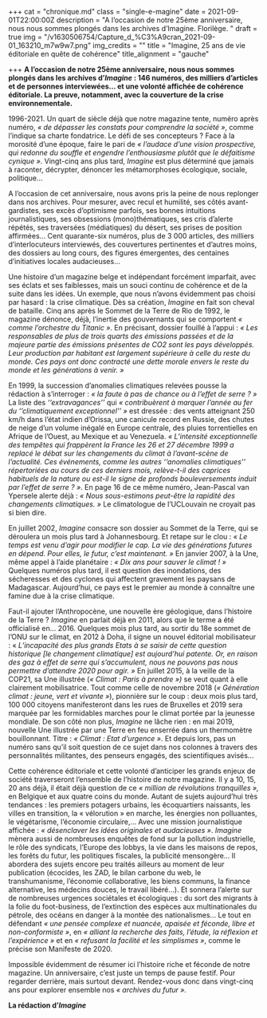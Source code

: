 +++
cat = "chronique.md"
class = "single-e-magine"
date = 2021-09-01T22:00:00Z
description = "A l’occasion de notre 25ème anniversaire, nous nous sommes plongés dans les archives d’Imagine. Florilège. "
draft = true
img = "/v1630506754/Capture_d_%C3%A9cran_2021-09-01_163210_m7w9w7.png"
img_credits = ""
title = "Imagine, 25 ans de vie éditoriale en quête de cohérence"
title_alignment = "gauche"

+++
**A l’occasion de notre 25ème anniversaire, nous nous sommes plongés dans les archives d’_Imagine_ : 146 numéros, des milliers d’articles et de personnes interviewées… et une volonté affichée de cohérence éditoriale. La preuve, notamment, avec la couverture de la crise environnementale.**

1996-2021. Un quart de siècle déjà que notre magazine tente, numéro après numéro, _« de dépasser_ _les constats pour comprendre la société »_, comme l’indique sa charte fondatrice. Le défi de ses concepteurs ? Face à la morosité d’une époque, faire le pari de _« l’audace d’une vision prospective,_ _qui redonne du souffle et engendre l’enthousiasme_ _plutôt que le défaitisme cynique »_. Vingt-cinq ans plus tard, _Imagine_ est plus déterminé que jamais à raconter, décrypter, dénoncer les métamorphoses écologique, sociale, politique…

A l’occasion de cet anniversaire, nous avons pris la peine de nous replonger dans nos archives. Pour mesurer, avec recul et humilité, ses côtés avant-gardistes, ses excès d’optimisme parfois, ses bonnes intuitions journalistiques, ses obsessions (mono)thématiques, ses cris d’alerte répétés, ses traversées (médiatiques) du désert, ses prises de position affirmées… Cent quarante-six numéros, plus de 3 000 articles, des milliers d’interlocuteurs interviewés, des couvertures pertinentes et d’autres moins, des dossiers au long cours, des figures émergentes, des centaines d’initiatives locales audacieuses…

Une histoire d’un magazine belge et indépendant forcément imparfait, avec ses éclats et ses faiblesses, mais un souci continu de cohérence et de la suite dans les idées. Un exemple, que nous n’avons évidemment pas choisi par hasard : la crise climatique. Dès sa création, _Imagine_ en fait son cheval de bataille. Cinq ans après le Sommet de la Terre de Rio de 1992, le magazine dénonce, déjà, l’inertie des gouvernants qui se comportent _« comme l’orchestre du Titanic »_. En précisant, dossier fouillé à l’appui : _« Les responsables_ _de plus de trois quarts des émissions passées_ _et de la majeure partie des émissions présentes de_ _CO2 sont les pays développés. Leur production par_ _habitant est largement supérieure à celle du reste du_ _monde. Ces pays ont donc contracté une dette morale_ _envers le reste du monde et les générations à venir. »_

En 1999, la succession d’anomalies climatiques relevées pousse la rédaction à s’interroger : _« la faute à pas de_ _chance ou à l’effet de serre ? »_ La liste des _‘‘extravagances’’_ qui _« contribuèrent à marquer l’année au fer du ‘’climatiquement_ _exceptionnel’’ »_ est dressée : des vents atteignant 250 km/h dans l’état indien d’Orissa, une canicule record en Russie, des chutes de neige d’un volume inégalé en Europe centrale, des pluies torrentielles en Afrique de l’Ouest, au Mexique et au Venezuela. _« L’intensité exceptionnelle_ _des tempêtes qui frappèrent la France les 26 et 27_ _décembre 1999 a replacé le débat sur les changements du climat_ _à l’avant-scène de l’actualité. Ces événements, comme_ _les autres ‘‘anomalies climatiques’’ répertoriées au cours de_ _ces derniers mois, relève-t-il des caprices habituels de la nature_ _ou est-il le signe de profonds bouleversements induit_ _par l’effet de serre ? »_. En page 16 de ce même numéro, Jean-Pascal van Ypersele alerte déjà : _« Nous sous-estimons_ _peut-être la rapidité des changements climatiques. »_ Le climatologue de l’UCLouvain ne croyait pas si bien dire.

En juillet 2002, _Imagine_ consacre son dossier au Sommet de la Terre, qui se déroulera un mois plus tard à Johannesbourg. Et retape sur le clou : _« Le temps est venu_ _d’agir pour modifier le cap. La vie des générations futures_ _en dépend. Pour elles, le futur, c’est maintenant. »_ En janvier 2007, à la Une, même appel à l’aide planétaire : _« Dix ans pour sauver le climat ! »_ Quelques numéros plus tard, il est question des inondations, des sécheresses et des cyclones qui affectent gravement les paysans de Madagascar. Aujourd’hui, ce pays est le premier au monde à connaître une famine due à la crise climatique.

Faut-il ajouter l’Anthropocène, une nouvelle ère géologique, dans l’histoire de la Terre ? _Imagine_ en parlait déjà en 2011, alors que le terme a été officialisé en… 2016. Quelques mois plus tard, au sortir du 18e sommet de l’ONU sur le climat, en 2012 à Doha, il signe un nouvel éditorial mobilisateur : « _L’incapacité des_ _plus grands Etats à se saisir de cette question historique_ _\[le changement climatique\] est aujourd’hui_ _patente. Or, en raison des gaz à effet de serre qui_ _s’accumulent, nous ne pouvons pas nous permettre_ _d’attendre 2020 pour agir. »_ En juillet 2015, à la veille de la COP21, sa Une illustrée (_« Climat : Paris à prendre »)_ se veut quant à elle clairement mobilisatrice. Tout comme celle de novembre 2018 (_« Génération climat : jeune, vert et vivante »_), pionnière sur le coup : deux mois plus tard, 100 000 citoyens manifesteront dans les rues de Bruxelles et 2019 sera marquée par les formidables marches pour le climat portée par la jeunesse mondiale. De son côté non plus, _Imagine_ ne lâche rien : en mai 2019, nouvelle Une illustrée par une Terre en feu enserrée dans un thermomètre bouillonnant. Titre : _« Climat : Etat d’urgence »_. Et depuis lors, pas un numéro sans qu’il soit question de ce sujet dans nos colonnes à travers des personnalités militantes, des penseurs engagés, des scientifiques avisés...

Cette cohérence éditoriale et cette volonté d’anticiper les grands enjeux de société traverseront l’ensemble de l’histoire de notre magazine. Il y a 10, 15, 20 ans déjà, il était déjà question de ce _« million_ _de révolutions tranquilles »,_ en Belgique et aux quatre coins du monde. Autant de sujets aujourd’hui très tendances : les premiers potagers urbains, les écoquartiers naissants, les villes en transition, la « vélorution » en marche, les énergies non polluantes, le végétarisme, l’économie circulaire,… Avec une mission journalistique affichée : _« désenclaver les idées originales_ _et audacieuses »_. _Imagine_ mènera aussi de nombreuses enquêtes de fond sur la pollution industrielle, le rôle des syndicats, l’Europe des lobbys, la vie dans les maisons de repos, les forêts du futur, les politiques fiscales, la publicité mensongère… Il abordera des sujets encore peu traités ailleurs au moment de leur publication (écocides, les ZAD, le bilan carbone du web, le transhumanisme, l’économie collaborative, les biens communs, la finance alternative, les médecins douces, le travail libéré…). Et sonnera l’alerte sur de nombreuses urgences sociétales et écologiques : du sort des migrants à la folie du foot-business, de l’extinction des espèces aux multinationales du pétrole, des océans en danger à la montée des nationalismes… Le tout en défendant _« une pensée_ _complexe et nuancée, apaisée et féconde, libre et non-conformiste_ _»_, en _« alliant la recherche des faits, l’étude, la réflexion_ _et l’expérience »_ et en _« refusant la facilité et les simplismes »_, comme le précise son Manifeste de 2020.

Impossible évidemment de résumer ici l’histoire riche et féconde de notre magazine. Un anniversaire, c’est juste un temps de pause festif. Pour regarder derrière, mais surtout devant. Rendez-vous donc dans vingt-cinq ans pour explorer ensemble nos _« archives du futur »._

**La rédaction d’_Imagine_**